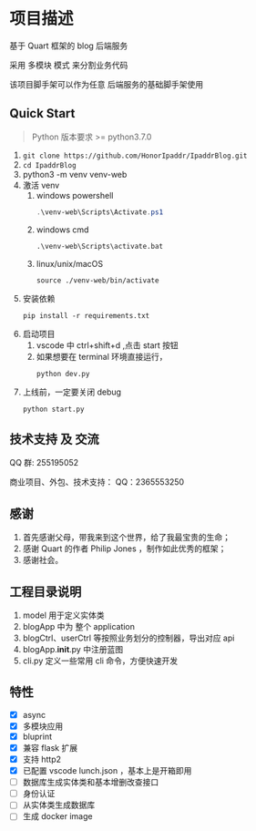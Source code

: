 # 项目描述

基于 Quart 框架的 blog 后端服务

采用 多模块 模式 来分割业务代码

该项目脚手架可以作为任意 后端服务的基础脚手架使用

## Quick Start
> Python 版本要求 >= python3.7.0

1. `git clone https://github.com/HonorIpaddr/IpaddrBlog.git`
2. `cd IpaddrBlog`
3. python3 -m venv venv-web
4. 激活 venv
   1. windows powershell
      ```powershell
      .\venv-web\Scripts\Activate.ps1
      ```
   2. windows cmd
      ```cmd
      .\venv-web\Scripts\activate.bat
      ```
   3. linux/unix/macOS
      ```shell
      source ./venv-web/bin/activate
      ```
5. 安装依赖
   ```
   pip install -r requirements.txt
   ```
6. 启动项目
   1. vscode 中 ctrl+shift+d ,点击 start 按钮
   2. 如果想要在 terminal 环境直接运行，
      ```
      python dev.py
      ```
7. 上线前，一定要关闭 debug
   ```
   python start.py
   ```

## 技术支持 及 交流

QQ 群: 255195052

商业项目、外包、技术支持：
QQ：2365553250

## 感谢

1. 首先感谢父母，带我来到这个世界，给了我最宝贵的生命；
2. 感谢 Quart 的作者 Philip Jones ，制作如此优秀的框架；
3. 感谢社会。

## 工程目录说明

1. model 用于定义实体类
2. blogApp 中为 整个 application
3. blogCtrl、userCtrl 等按照业务划分的控制器，导出对应 api
4. blogApp.**init**.py 中注册蓝图
5. cli.py 定义一些常用 cli 命令，方便快速开发

## 特性

- [x] async
- [x] 多模块应用
- [x] bluprint
- [x] 兼容 flask 扩展
- [x] 支持 http2
- [x] 已配置 vscode lunch.json ，基本上是开箱即用
- [ ] 数据库生成实体类和基本增删改查接口
- [ ] 身份认证
- [ ] 从实体类生成数据库
- [ ] 生成 docker image

